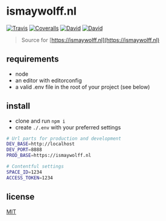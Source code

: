 # ismaywolff.nl

[![Travis](https://img.shields.io/travis/ismay/ismaywolff.nl.svg)](https://travis-ci.org/ismay/ismaywolff.nl)
[![Coveralls](https://img.shields.io/coveralls/ismay/ismaywolff.nl.svg)](https://coveralls.io/github/ismay/ismaywolff.nl?branch=master)
[![David](https://img.shields.io/david/ismay/ismaywolff.nl.svg)](https://david-dm.org/ismay/ismaywolff.nl)
[![David](https://img.shields.io/david/dev/ismay/ismaywolff.nl.svg)](https://david-dm.org/ismay/ismaywolff.nl?type=dev)

> Source for [https://ismaywolff.nl](https://ismaywolff.nl)

## requirements

* node
* an editor with editorconfig
* a valid .env file in the root of your project (see below)

## install

* clone and run `npm i`
* create `./.env` with your preferred settings

```bash
# Url parts for production and development
DEV_BASE=http://localhost
DEV_PORT=8888
PROD_BASE=https://ismaywolff.nl

# Contentful settings
SPACE_ID=1234
ACCESS_TOKEN=1234
```

## license

[MIT](http://ismay.mit-license.org/)
